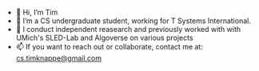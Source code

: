 - 👋 Hi, I’m Tim
- 👀 I’m a CS undergraduate student, working for T Systems International. 
- 🧪 I conduct independent reasearch and previously worked with with UMich's SLED-Lab and Algoverse on various projects
- 📫 If you want to reach out or collaborate, contact me at: cs.timknappe@gmail.com
